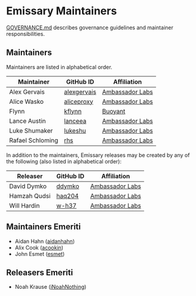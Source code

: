 # Emissary Maintainers

[GOVERNANCE.md](https://github.com/emissary-ingress/community/blob/main/GOVERNANCE.md)
describes governance guidelines and maintainer responsibilities.

## Maintainers

Maintainers are listed in alphabetical order.

| Maintainer       | GitHub ID                                     | Affiliation                                         |
| ---------------- | --------------------------------------------- | --------------------------------------------------- |
| Alex Gervais     | [alexgervais](https://github.com/alexgervais) | [Ambassador Labs](https://www.github.com/datawire/) |
| Alice Wasko      | [aliceproxy](https://github.com/aliceproxy)   | [Ambassador Labs](https://www.github.com/datawire/) |
| Flynn            | [kflynn](https://github.com/kflynn)           | [Buoyant](https://www.buoyant.io)                   |
| Lance Austin     | [lanceea](https://github.com/lanceea)         | [Ambassador Labs](https://www.github.com/datawire/) |
| Luke Shumaker    | [lukeshu](https://github.com/lukeshu)         | [Ambassador Labs](https://www.github.com/datawire/) |
| Rafael Schloming | [rhs](https://github.com/rhs)                 | [Ambassador Labs](https://www.github.com/datawire/) |

In addition to the maintainers, Emissary releases may be created by any
of the following (also listed in alphabetical order):

| Releaser     | GitHub ID                           | Affiliation                                         |
| ------------ | ----------------------------------- | --------------------------------------------------- |
| David Dymko  | [ddymko](https://github.com/ddymko) | [Ambassador Labs](https://www.github.com/datawire/) |
| Hamzah Qudsi | [haq204](https://github.com/haq204) | [Ambassador Labs](https://www.github.com/datawire/) |
| Will Hardin  | [w-h37](https://github.com/w-h37)   | [Ambassador Labs](https://www.github.com/datawire/) |

## Maintainers Emeriti

* Aidan Hahn ([aidanhahn](https://github.com/aidanhahn))
* Alix Cook  ([acookin](https://github.com/acookin))
* John Esmet ([esmet](https://github.com/esmet))

## Releasers Emeriti

* Noah Krause ([iNoahNothing](https://github.com/iNoahNothing))
